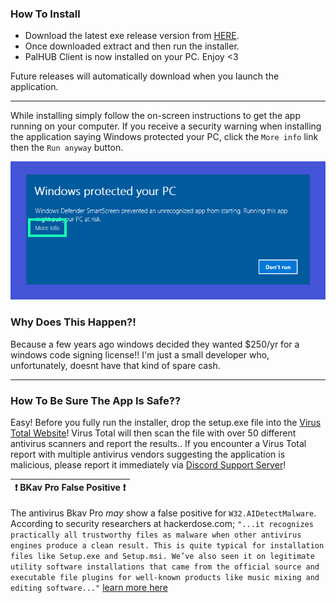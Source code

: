
### How To Install
- Download the latest exe release version from [HERE](https://github.com/Dekita/palhub-client/releases). 
- Once downloaded extract and then run the installer.
- PalHUB Client is now installed on your PC. Enjoy <3

Future releases will automatically download when you launch the application. 
<hr class="mt-1">

While installing simply follow the on-screen instructions to get the app running on your computer. If you receive a security warning when installing the application saying Windows protected your PC, click the `More info` link then the `Run anyway` button.
<div align="center">
    <img style="max-height: 256px; width: auto;" src="/resources/app-warning.png" title="app-warning-image" />
</div>


### Why Does This Happen?! 
Because a few years ago windows decided they wanted $250/yr for a windows code signing license!! I'm just a small developer who, unfortunately, doesnt have that kind of spare cash. 

<hr class="mt-1">

### How To Be Sure The App Is Safe??
Easy! Before you fully run the installer, drop the setup.exe file into the [Virus Total Website](https://www.virustotal.com)! Virus Total will then scan the file with over 50 different antivirus scanners and report the results.. If you encounter a Virus Total report with multiple antivirus vendors suggesting the application is malicious, please report it immediately via [Discord Support Server](https://discord.gg/WyTdramBkm)! 

| :exclamation: BKav Pro False Positive :exclamation: |
|---|
The antivirus Bkav Pro *may* show a false positive for `W32.AIDetectMalware`. According to security researchers at hackerdose.com; 
`"...it recognizes practically all trustworthy files as malware when other antivirus engines produce a clean result. This is quite typical for installation files like Setup.exe and Setup.msi. We’ve also seen it on legitimate utility software installations that came from the official source and executable file plugins for well-known products like music mixing and editing software..."` 
[learn more here](https://hackerdose.com/malware/w32-aidetectmalware-bkav-pro/)

